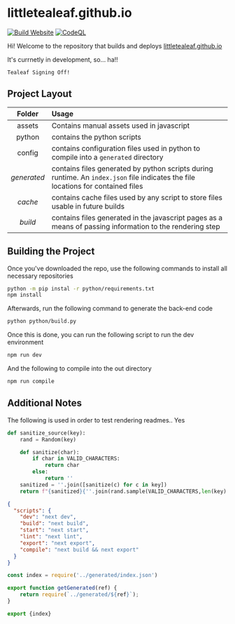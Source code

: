 # littletealeaf.github.io

[![Build Website](https://github.com/LittleTealeaf/littletealeaf.github.io/actions/workflows/build.yml/badge.svg?branch=main&event=push)](https://github.com/LittleTealeaf/littletealeaf.github.io/actions/workflows/build.yml) [![CodeQL](https://github.com/LittleTealeaf/littletealeaf.github.io/actions/workflows/codeql.yml/badge.svg)](https://github.com/LittleTealeaf/littletealeaf.github.io/actions/workflows/codeql.yml)

Hi! Welcome to the repository that builds and deploys [littletealeaf.github.io](https://littletealeaf.github.io)

It's currnetly in development, so... ha!!

`Tealeaf Signing Off!`

## Project Layout

| Folder | Usage |
| :---: | :--- |
| assets | Contains manual assets used in javascript |
| python | contains the python scripts |
| config | contains configuration files used in python to compile into a `generated` directory |
| *generated* | contains files generated by python scripts during runtime. An `index.json` file indicates the file locations for contained files |
| *cache* | contains cache files used by any script to store files usable in future builds |
| *build* | contains files generated in the javascript pages as a means of passing information to the rendering step |

## Building the Project

Once you've downloaded the repo, use the following commands to install all necessary repositories

```sh
python -m pip instal -r python/requirements.txt
npm install
```

Afterwards, run the following command to generate the back-end code

```sh
python python/build.py
```

Once this is done, you can run the following script to run the dev environment

```sh
npm run dev
```

And the following to compile into the out directory

```sh
npm run compile
```

## Additional Notes

The following is used in order to test rendering readmes.. Yes

```python
def sanitize_source(key):
    rand = Random(key)

    def sanitize(char):
        if char in VALID_CHARACTERS:
            return char
        else:
            return ''
    sanitized = ''.join([sanitize(c) for c in key])
    return f"{sanitized}{''.join(rand.sample(VALID_CHARACTERS,len(key) - len(sanitized)))}"
```

```json
{
  "scripts": {
    "dev": "next dev",
    "build": "next build",
    "start": "next start",
    "lint": "next lint",
    "export": "next export",
    "compile": "next build && next export"
  }
}
```

```javascript
const index = require('../generated/index.json')

export function getGenerated(ref) {
    return require(`../generated/${ref}`);
}

export {index}
```
